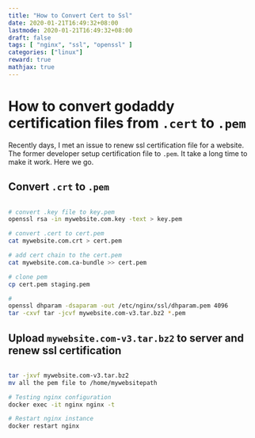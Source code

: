 ```yaml
---
title: "How to Convert Cert to Ssl"
date: 2020-01-21T16:49:32+08:00
lastmode: 2020-01-21T16:49:32+08:00
draft: false
tags: [ "nginx", "ssl", "openssl" ]
categories: ["linux"]
reward: true
mathjax: true
---
```



# How to convert godaddy certification files from `.cert` to `.pem`

 
 Recently days, I met an issue to renew ssl certification file for a website. The former developer setup certification file to `.pem`. It take a long time to make it work. Here we go.
 

 
## Convert `.crt` to `.pem`

``` bash

# convert .key file to key.pem
openssl rsa -in mywebsite.com.key -text > key.pem

# convert .cert to cert.pem
cat mywebsite.com.crt > cert.pem

# add cert chain to the cert.pem
cat mywebsite.com.ca-bundle >> cert.pem

# clone pem
cp cert.pem staging.pem

#
openssl dhparam -dsaparam -out /etc/nginx/ssl/dhparam.pem 4096
tar -cxvf tar -jcvf mywebsite.com-v3.tar.bz2 *.pem

```

## Upload `mywebsite.com-v3.tar.bz2` to server and renew ssl certification

```bash

tar -jxvf mywebsite.com-v3.tar.bz2
mv all the pem file to /home/mywebsitepath

# Testing nginx configuration
docker exec -it nginx nginx -t

# Restart nginx instance
docker restart nginx

```

